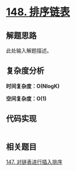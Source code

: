 # [148. 排序链表](https://leetcode-cn.com/problems/sort-list/)

## 解题思路

此处输入解题描述。

## 复杂度分析

**时间复杂度：O(NlogK)**

**空间复杂度：O(1)** 

## 代码实现

```golang

```

## 相关题目

[147. 对链表进行插入排序](https://github.com/WTongStudio/LeetCode/blob/master/数据结构/链表/147.%20对链表进行插入排序.md)